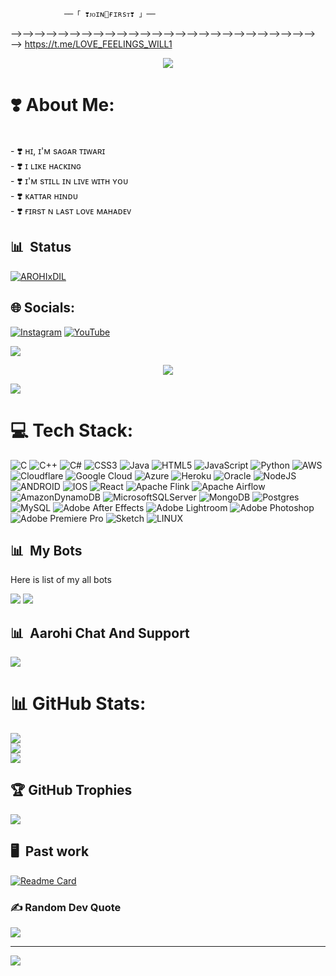 <!---
stkeditz/stkeditz is a ✨ special ✨ repository because its `README.md` (this file) appears on your GitHub profile.
You can click the Preview link to take a look at your changes.
--->
                ──「 ❣️ᴊᴏɪɴ🌹ғɪʀsᴛ❣️ 」──

⟶⟶⟶⟶⟶⟶⟶⟶⟶⟶⟶⟶⟶⟶⟶⟶⟶⟶⟶⟶⟶⟶⟶⟶⟶⟶⟶ https://t.me/LOVE_FEELINGS_WILL1

<p align="center">
  <img src="https://te.legra.ph/file/e68f585a0a2e4e5dc1164.jpg">
</p>

# ❣️ About Me:
<br>- ❣️ ʜɪ, ɪ'ᴍ sᴀɢᴀʀ ᴛɪᴡᴀʀɪ<br>- ❣️ ɪ ʟɪᴋᴇ ʜᴀᴄᴋɪɴɢ<br>- ❣️ ɪ'ᴍ sᴛɪʟʟ ɪɴ ʟɪᴠᴇ ᴡɪᴛʜ ʏᴏᴜ<br>- ❣️ ᴋᴀᴛᴛᴀʀ ʜɪɴᴅᴜ<br>- ❣️ ғɪʀsᴛ ɴ ʟᴀsᴛ ʟᴏᴠᴇ ᴍᴀʜᴀᴅᴇᴠ

## 📊 &nbsp;Status

[![AROHIxDIL](https://github-stats-alpha.vercel.app/api?username=stkeditz "stkeditz")](https://github-stats-alpha.vercel.app/api?username=stkeditz "stkeditz")


## 🌐 Socials:
[![Instagram](https://img.shields.io/badge/Instagram-%23E4405F.svg?logo=Instagram&logoColor=white)](https://instagram.com/@sagartiwari_stk) [![YouTube](https://img.shields.io/badge/YouTube-%23FF0000.svg?logo=YouTube&logoColor=white)](https://youtube.com/@https://m.youtube.com/channel/UCQ_TY7pO5eWLq5nSWU63svg) 

<a href="https://www.youtube.com/watch?v=dQw4w9WgXcQ"><img src="https://user-images.githubusercontent.com/73097560/115834477-dbab4500-a447-11eb-908a-139a6edaec5c.gif"></a>

<p align="center"><a href="https://t.me/HONEY_SINGH_121"><img src="https://telegra.ph/file/c1eef61fb3a5384092cf9.gif"></a></p>

<a href="https://www.youtube.com/watch?v=dQw4w9WgXcQ"><img src="https://user-images.githubusercontent.com/73097560/115834477-dbab4500-a447-11eb-908a-139a6edaec5c.gif"></a>

# 💻 Tech Stack:
![C](https://img.shields.io/badge/c-%2300599C.svg?style=flat&logo=c&logoColor=white) ![C++](https://img.shields.io/badge/c++-%2300599C.svg?style=flat&logo=c%2B%2B&logoColor=white) ![C#](https://img.shields.io/badge/c%23-%23239120.svg?style=flat&logo=c-sharp&logoColor=white) ![CSS3](https://img.shields.io/badge/css3-%231572B6.svg?style=flat&logo=css3&logoColor=white) ![Java](https://img.shields.io/badge/java-%23ED8B00.svg?style=flat&logo=java&logoColor=white) ![HTML5](https://img.shields.io/badge/html5-%23E34F26.svg?style=flat&logo=html5&logoColor=white) ![JavaScript](https://img.shields.io/badge/javascript-%23323330.svg?style=flat&logo=javascript&logoColor=%23F7DF1E) ![Python](https://img.shields.io/badge/python-3670A0?style=flat&logo=python&logoColor=ffdd54) ![AWS](https://img.shields.io/badge/AWS-%23FF9900.svg?style=flat&logo=amazon-aws&logoColor=white) ![Cloudflare](https://img.shields.io/badge/Cloudflare-F38020?style=flat&logo=Cloudflare&logoColor=white) ![Google Cloud](https://img.shields.io/badge/Google%20Cloud-%234285F4.svg?style=flat&logo=google-cloud&logoColor=white) ![Azure](https://img.shields.io/badge/azure-%230072C6.svg?style=flat&logo=azure-devops&logoColor=white) ![Heroku](https://img.shields.io/badge/heroku-%23430098.svg?style=flat&logo=heroku&logoColor=white) ![Oracle](https://img.shields.io/badge/Oracle-F80000?style=flat&logo=oracle&logoColor=white) ![NodeJS](https://img.shields.io/badge/node.js-6DA55F?style=flat&logo=node.js&logoColor=white) ![ANDROID](https://img.shields.io/badge/android-%2320232a.svg?style=flat&logo=android&logoColor=%a4c639) ![IOS](https://img.shields.io/badge/IOS-%2320232a.svg?style=flat&logo=apple&logoColor=white) ![React](https://img.shields.io/badge/react-%2320232a.svg?style=flat&logo=react&logoColor=%2361DAFB) ![Apache Flink](https://img.shields.io/badge/Apache%20Flink-E6526F?style=flat&logo=Apache%20Flink&logoColor=white) ![Apache Airflow](https://img.shields.io/badge/Apache%20Airflow-017CEE?style=flat&logo=Apache%20Airflow&logoColor=white) ![AmazonDynamoDB](https://img.shields.io/badge/Amazon%20DynamoDB-4053D6?style=flat&logo=Amazon%20DynamoDB&logoColor=white) ![MicrosoftSQLServer](https://img.shields.io/badge/Microsoft%20SQL%20Sever-CC2927?style=flat&logo=microsoft%20sql%20server&logoColor=white) ![MongoDB](https://img.shields.io/badge/MongoDB-%234ea94b.svg?style=flat&logo=mongodb&logoColor=white) ![Postgres](https://img.shields.io/badge/postgres-%23316192.svg?style=flat&logo=postgresql&logoColor=white) ![MySQL](https://img.shields.io/badge/mysql-%2300f.svg?style=flat&logo=mysql&logoColor=white) ![Adobe After Effects](https://img.shields.io/badge/Adobe%20After%20Effects-9999FF.svg?style=flat&logo=Adobe%20After%20Effects&logoColor=white) ![Adobe Lightroom](https://img.shields.io/badge/Adobe%20Lightroom-31A8FF.svg?style=flat&logo=Adobe%20Lightroom&logoColor=white) ![Adobe Photoshop](https://img.shields.io/badge/adobephotoshop-%2331A8FF.svg?style=flat&logo=adobephotoshop&logoColor=white) ![Adobe Premiere Pro](https://img.shields.io/badge/Adobe%20Premiere%20Pro-9999FF.svg?style=flat&logo=Adobe%20Premiere%20Pro&logoColor=white) ![Sketch](https://img.shields.io/badge/Sketch-FFB387?style=flat&logo=sketch&logoColor=black) ![LINUX](https://img.shields.io/badge/Linux-FCC624?style=flat&logo=linux&logoColor=black)

## 📊 &nbsp;My Bots
  
Here is list of my all bots
  <!-- Talking about disclaimer -->
  
<a href="https://t.me/Alone_Dil_bot"><img src="https://img.shields.io/badge/Try-AAROHI%20MUSIC-darkred.svg?style=for-the-badge&logo=Telegram"></a> <a href="https://t.me/Alone_dil_121_bot"><img src="https://img.shields.io/badge/Try-AAROHI%20MANAGEMENT-darkred.svg?style=for-the-badge&logo=Telegram"></a>

## 📊 &nbsp;Aarohi Chat And Support
<!-- Talking about groups -->

<a href="https://t.me/LOVE_FEELINGS_WILL"><img src="https://img.shields.io/badge/Join-Group%20Support-darkred.svg?style=for-the-badge&logo=Telegram"></a>

# 📊 GitHub Stats:
![](https://github-readme-stats.vercel.app/api?username=stkeditz&theme=red&hide_border=false&include_all_commits=true&count_private=true)<br/>
![](https://github-readme-streak-stats.herokuapp.com/?user=stkeditz&theme=city_light&hide_border=false)<br/>
![](https://github-readme-stats.vercel.app/api/top-langs/?username=stkeditz&theme=city_light&hide_border=false&include_all_commits=true&count_private=true&layout=compact)


## 🏆 GitHub Trophies
![](https://github-profile-trophy.vercel.app/?username=stkeditz&theme=discord&no-frame=false&no-bg=true&margin-w=4)

## 🖥 &nbsp;Past work

[![Readme Card](https://github-readme-stats.vercel.app/api/pin/?username=stkeditz&repo=AarohiXMusic&bg_color=0d1116&title_color=ce09ec&text_color=a4aacb&icon_color=007ec6)](https://github.com/stkeditz/AarohiXMusic) 


### ✍️ Random Dev Quote
![](https://quotes-github-readme.vercel.app/api?type=horizontal&theme=radical)

---
[![](https://visitcount.itsvg.in/api?id=stkeditz&icon=7&color=0)](https://visitcount.itsvg.in)

<!-- Proudly created with GPRM ( https://gprm.itsvg.in ) -->
